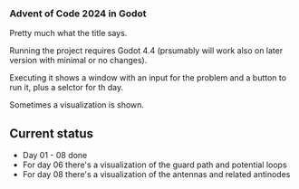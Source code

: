 ### Advent of Code 2024 in Godot

Pretty much what the title says.

Running the project requires Godot 4.4 (prsumably will work also on later version with minimal or no changes).

Executing it shows a window with an input for the problem and a button to run it, plus a selctor for th day.

Sometimes a visualization is shown.

## Current status

* Day 01 - 08 done
* For day 06 there's a visualization of the guard path and potential loops
* For day 08 there's a visualization of the antennas and related antinodes
